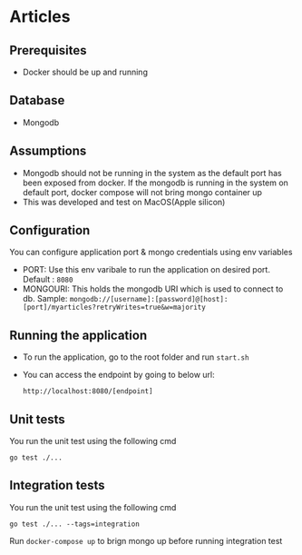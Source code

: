 # Articles

## Prerequisites
* Docker should be up and running

## Database
* Mongodb

## Assumptions
* Mongodb should not be running in the system as the default port has been exposed from docker. If the mongodb is running in the system on default port, docker compose will not bring mongo container up
* This was developed and test on MacOS(Apple silicon)

## Configuration
You can configure application port & mongo credentials using env variables
* PORT: Use this env varibale to run the application on desired port. Default : `8080`
* MONGOURI: This holds the mongodb URI which is used to connect to db. Sample: `mongodb://[username]:[password]@[host]:[port]/myarticles?retryWrites=true&w=majority`

## Running the application
* To run the application, go to the root folder and run `start.sh`
* You can access the endpoint by going to below url:

    `http://localhost:8080/[endpoint]`



## Unit tests
 You run the unit test using the following cmd

 `go test ./...`

## Integration tests
 You run the unit test using the following cmd

 `go test ./... --tags=integration`

 Run `docker-compose up` to brign mongo up before running integration test